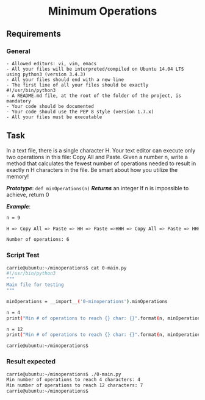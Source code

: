 <div align="center">

# Minimum Operations

</div>

## Requirements

### General

    - Allowed editors: vi, vim, emacs
    - All your files will be interpreted/compiled on Ubuntu 14.04 LTS using python3 (version 3.4.3)
    - All your files should end with a new line
    - The first line of all your files should be exactly #!/usr/bin/python3
    - A README.md file, at the root of the folder of the project, is mandatory
    - Your code should be documented
    - Your code should use the PEP 8 style (version 1.7.x)
    - All your files must be executable

## Task

In a text file, there is a single character H. Your text editor can execute only two operations in this file: Copy All and Paste. Given a number n, write a method that calculates the fewest number of operations needed to result in exactly n H characters in the file. Be smart about how you utilize the memory!

***Prototype***: `def minOperations(n)`
***Returns*** an integer
If n is impossible to achieve, return 0


***Example***:

```bash
n = 9

H => Copy All => Paste => HH => Paste =>HHH => Copy All => Paste => HHHHHH => Paste => HHHHHHHHH

Number of operations: 6
```

### Script Test

```bash
carrie@ubuntu:~/minoperations$ cat 0-main.py
#!/usr/bin/python3
"""
Main file for testing
"""

minOperations = __import__('0-minoperations').minOperations

n = 4
print("Min # of operations to reach {} char: {}".format(n, minOperations(n)))

n = 12
print("Min # of operations to reach {} char: {}".format(n, minOperations(n)))

carrie@ubuntu:~/minoperations$
```

### Result expected

```bash
carrie@ubuntu:~/minoperations$ ./0-main.py
Min number of operations to reach 4 characters: 4
Min number of operations to reach 12 characters: 7
carrie@ubuntu:~/minoperations$
```
